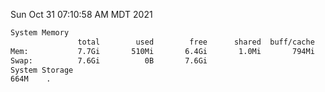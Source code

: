 Sun Oct 31 07:10:58 AM MDT 2021
```bash
System Memory
               total        used        free      shared  buff/cache   available
Mem:           7.7Gi       510Mi       6.4Gi       1.0Mi       794Mi       6.9Gi
Swap:          7.6Gi          0B       7.6Gi
System Storage
664M	.
```
```bash
